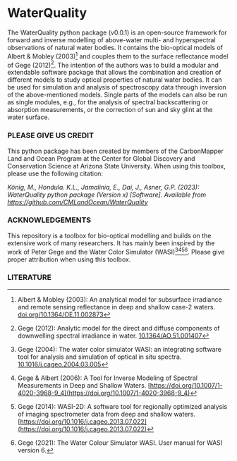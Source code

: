 # WaterQuality

The WaterQuality python package (v0.0.1) is an open-source framework for forward and inverse modelling of above-water multi- and hyperspectral observations of natural water bodies. It contains the bio-optical models of Albert & Mobley (2003)[^1] and couples them to the surface reflectance model of Gege (2012)[^2]. The intention of the authors was to build a modular and extendable software package that allows the combination and creation of different models to study optical properties of natural water bodies. It can be used for simulation and analysis of spectroscopy data through inversion of the above-mentioned models. Single parts of the models can also be run as single modules, e.g., for the analysis of spectral backscattering or absorption measurements, or the correction of sun and sky glint at the water surface. 

### PLEASE GIVE US CREDIT
This python package has been created by members of the CarbonMapper Land and Ocean Program at the Center for Global Discovery and Conservation Science at Arizona State University. When using this toolbox, please use the following citation:

_König, M., Hondula. K.L., Jamalinia, E., Dai, J., Asner, G.P. (2023): WaterQuality python package (Version x) [Software]. Available from https://github.com/CMLandOcean/WaterQuality_

### ACKNOWLEDGEMENTS
This repository is a toolbox for bio-optical modelling and builds on the extensive work of many researchers. It has mainly been inspired by the work of Peter Gege and the Water Color Simulator (WASI)[^3][^4][^5][^6]. Please give proper attribution when using this toolbox.

### LITERATURE
[^1]: Albert & Mobley (2003): An analytical model for subsurface irradiance and remote sensing reflectance in deep and shallow case-2 waters. [doi.org/10.1364/OE.11.002873](https://doi.org/10.1364/OE.11.002873)

[^2]: Gege (2012): Analytic model for the direct and diffuse components of downwelling spectral irradiance in water. [10.1364/AO.51.001407](https://doi.org/10.1364/AO.51.001407)

[^3]: Gege (2004): The water color simulator WASI: an integrating software tool for analysis and simulation of optical in situ spectra. [10.1016/j.cageo.2004.03.005](https://doi.org/10.1016/j.cageo.2004.03.005)

[^4]: Gege & Albert (2006): A Tool for Inverse Modeling of Spectral Measurements in Deep and Shallow Waters. [https://doi.org/10.1007/1-4020-3968-9_4](https://doi.org/10.1007/1-4020-3968-9_4)

[^5]: Gege (2014): WASI-2D: A software tool for regionally optimized analysis of imaging spectrometer data from deep and shallow waters. [https://doi.org/10.1016/j.cageo.2013.07.022](https://doi.org/10.1016/j.cageo.2013.07.022)

[^6]: Gege (2021): The Water Colour Simulator WASI. User manual for WASI version 6.
